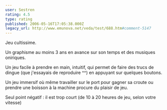 ```yaml
---
user: Sestren
rating: 4.5
type: rating
published: 2006-05-16T17:05:38.000Z
legacy_url: http://www.emunova.net/veda/test/688.htm#comment-5147
---
```

Jeu cultissime.

Un graphisme au moins 3 ans en avance sur son temps et des musiques oniriques.

Un jeu facile à prendre en main, intuitif, qui permet de faire des trucs de dingue (que j'essayais de reproduire ^^) en appuyant sur quelques boutons.

Un jeu immersif où même travailler sur le port pour gagner sa croute ou prendre une boisson à la machine procure du plaisir de jeu.

Seul point négatif : il est trop court (de 10 à 20 heures de jeu, selon votre vitesse)